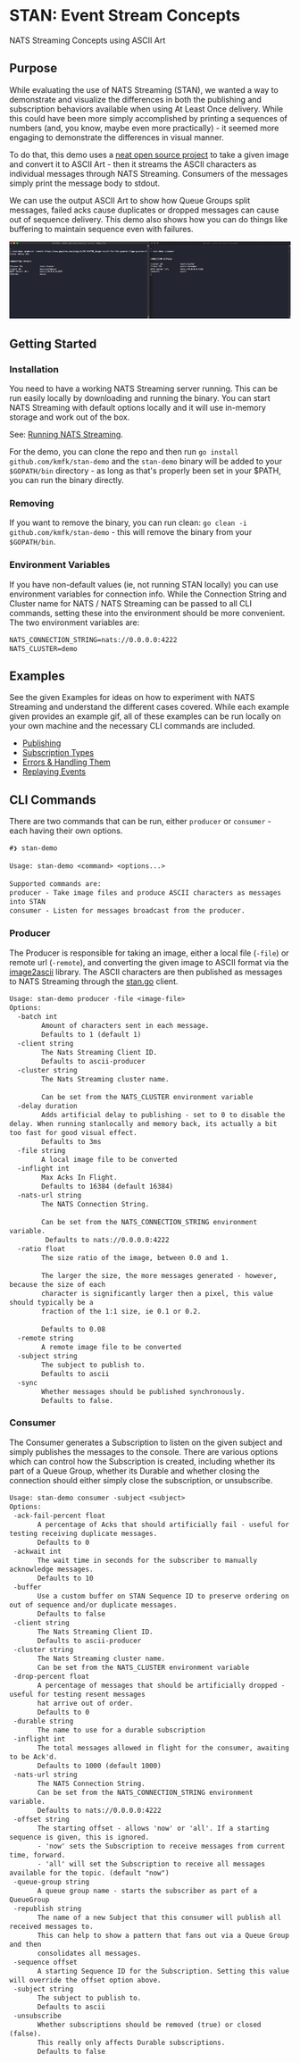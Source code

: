 # STAN: Event Stream Concepts
NATS Streaming Concepts using ASCII Art

## Purpose

While evaluating the use of NATS Streaming (STAN), we wanted a way to demonstrate and visualize the differences in both 
the publishing and subscription behaviors available when using At Least Once delivery. While this could have been more 
simply accomplished by printing a sequences of numbers (and, you know, maybe even more practically) - it seemed more 
engaging to demonstrate the differences in visual manner.

To do that, this demo uses a [neat open source project](https://github.com/qeesung/image2ascii) to take a given image and 
convert it to ASCII Art - then it streams the ASCII characters as individual messages through NATS Streaming.  Consumers 
of the messages simply print the message body to stdout.

We can use the output ASCII Art to show how Queue Groups split messages, failed acks cause duplicates or dropped messages
can cause out of sequence delivery. This demo also shows how you can do things like buffering to maintain sequence even
with failures.

![](examples/images/basic-example.gif)

## Getting Started

### Installation

You need to have a working NATS Streaming server running. This can be run easily locally by downloading and running the binary.
You can start NATS Streaming with default options locally and it will use in-memory storage and work out of the box.

See: [Running NATS Streaming](https://docs.nats.io/nats-streaming-server/run).

For the demo, you can clone the repo and then run `go install github.com/kmfk/stan-demo` and the `stan-demo` binary will 
be added to your `$GOPATH/bin` directory - as long as that's properly been set in your $PATH, you can run the binary directly.

### Removing

If you want to remove the binary, you can run clean: `go clean -i github.com/kmfk/stan-demo` - this
will remove the binary from your `$GOPATH/bin`.

### Environment Variables

If you have non-default values (ie, not running STAN locally) you can use environment variables for connection info.
While the Connection String and Cluster name for NATS / NATS Streaming can be passed to all CLI commands, setting these into
the environment should be more convenient. The two environment variables are:
```
NATS_CONNECTION_STRING=nats://0.0.0.0:4222
NATS_CLUSTER=demo
```

## Examples

See the given Examples for ideas on how to experiment with NATS Streaming and understand the different cases covered. While
each example given provides an example gif, all of these examples can be run locally on your own machine and
the necessary CLI commands are included.  

- [Publishing](examples/publishing.md)
- [Subscription Types](examples/subscription_types.md)
- [Errors & Handling Them](examples/errors_and_handling.md)
- [Replaying Events](examples/starting-replaying-events.md)

## CLI Commands

There are two commands that can be run, either `producer` or `consumer` - each having their own options. 

```
#❯ stan-demo

Usage: stan-demo <command> <options...>

Supported commands are: 
producer - Take image files and produce ASCII characters as messages into STAN
consumer - Listen for messages broadcast from the producer.
```

### Producer

The Producer is responsible for taking an image, either a local file (`-file`) or remote url (`-remote`), and converting 
the given image to ASCII format via the [image2ascii](https://github.com/qeesung/image2ascii) library. The ASCII 
characters are then published as messages to NATS Streaming through the [stan.go](https://github.com/nats-io/stan.go) 
client.

```
Usage: stan-demo producer -file <image-file>
Options:
  -batch int
    	Amount of characters sent in each message. 
    	Defaults to 1 (default 1)
  -client string
    	The Nats Streaming Client ID. 
    	Defaults to ascii-producer
  -cluster string
    	The Nats Streaming cluster name. 

    	Can be set from the NATS_CLUSTER environment variable
  -delay duration
      	Adds artificial delay to publishing - set to 0 to disable the delay. When running stanlocally and memory back, its actually a bit too fast for good visual effect. 
      	Defaults to 3ms
  -file string
    	A local image file to be converted
  -inflight int
    	Max Acks In Flight. 
    	Defaults to 16384 (default 16384)
  -nats-url string
    	The NATS Connection String. 
    	
    	Can be set from the NATS_CONNECTION_STRING environment variable. 
    	 Defaults to nats://0.0.0.0:4222
  -ratio float
    	The size ratio of the image, between 0.0 and 1. 
    	
    	The larger the size, the more messages generated - however, because the size of each 
    	character is significantly larger then a pixel, this value should typically be a 
    	fraction of the 1:1 size, ie 0.1 or 0.2. 
    	
    	Defaults to 0.08
  -remote string
    	A remote image file to be converted
  -subject string
    	The subject to publish to. 
    	Defaults to ascii
  -sync
    	Whether messages should be published synchronously. 
    	Defaults to false.
```
 
### Consumer
 
 The Consumer generates a Subscription to listen on the given subject and simply publishes the messages to the console. 
 There are various options which can control how the Subscription is created, including whether its part of a Queue Group,
 whether its Durable and whether closing the connection should either simply close the subscription, or unsubscribe.
 
 ```
Usage: stan-demo consumer -subject <subject>
Options:
  -ack-fail-percent float
    	A percentage of Acks that should artificially fail - useful for testing receiving duplicate messages.
    	Defaults to 0
  -ackwait int
    	The wait time in seconds for the subscriber to manually acknowledge messages. 
    	Defaults to 10
  -buffer
    	Use a custom buffer on STAN Sequence ID to preserve ordering on out of sequence and/or duplicate messages.
    	Defaults to false
  -client string
    	The Nats Streaming Client ID. 
    	Defaults to ascii-producer
  -cluster string
    	The Nats Streaming cluster name.
    	Can be set from the NATS_CLUSTER environment variable
  -drop-percent float
    	A percentage of messages that should be artificially dropped - useful for testing resent messages 
    	hat arrive out of order. 
    	Defaults to 0
  -durable string
    	The name to use for a durable subscription
  -inflight int
    	The total messages allowed in flight for the consumer, awaiting to be Ack'd. 
    	Defaults to 1000 (default 1000)
  -nats-url string
    	The NATS Connection String. 
    	Can be set from the NATS_CONNECTION_STRING environment variable. 
    	Defaults to nats://0.0.0.0:4222
  -offset string
    	The starting offset - allows 'now' or 'all'. If a starting sequence is given, this is ignored. 
    	- 'now' sets the Subscription to receive messages from current time, forward.
    	- 'all' will set the Subscription to receive all messages available for the topic. (default "now")
  -queue-group string
    	A queue group name - starts the subscriber as part of a QueueGroup
  -republish string
    	The name of a new Subject that this consumer will publish all received messages to.
    	This can help to show a pattern that fans out via a Queue Group and then 
    	consolidates all messages.
  -sequence offset
    	A starting Sequence ID for the Subscription. Setting this value will override the offset option above.
  -subject string
    	The subject to publish to. 
    	Defaults to ascii
  -unsubscribe
    	Whether subscriptions should be removed (true) or closed (false).
    	This really only affects Durable subscriptions. 
    	Defaults to false
```